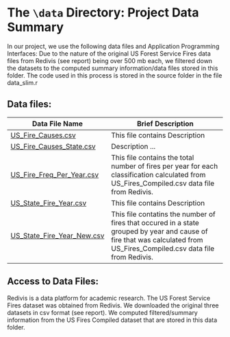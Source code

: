 # The `\data` Directory: Project Data Summary 

In our project, we use the following data files and Application Programming Interfaces:
Due to the nature of the original US Forest Service Fires data files from Redivis (see report) being over 500 mb each, we filtered down the datasets to the computed summary information/data files stored in this folder. The code used in this process is stored in the source folder in the file data_slim.r

## Data files:
|Data File Name | Brief Description|
|---------------| -----------------|
|[US_Fire_Causes.csv](./US_Fire_Causes.csv) | This file contains Description
|[US_Fire_Causes_State.csv](./US_Fire_Causes_State.csv) | Description ... 
|[US_Fire_Freq_Per_Year.csv](./US_Fire_Freq_Per_Year.csv) | This file contains the total number of fires per year for each classification calculated from US_Fires_Compiled.csv data file from Redivis.
|[US_State_Fire_Year.csv](./US_State_Fire_Year.csv) | This file contains Description
|[US_State_Fire_Year_New.csv](./US_State_Fire_Year_New.csv) | This file contatins the number of fires that occured in a state grouped by year and cause of fire that was calculated from US_Fires_Compiled.csv data file from Redivis.


## Access to Data Files:
Redivis is a data platform for academic research. The US Forest Service Fires dataset was obtained from Redivis. We downloaded the original three datasets in csv format (see report). We computed filtered/summary information from the US Fires Compiled dataset that are stored in this data folder.



